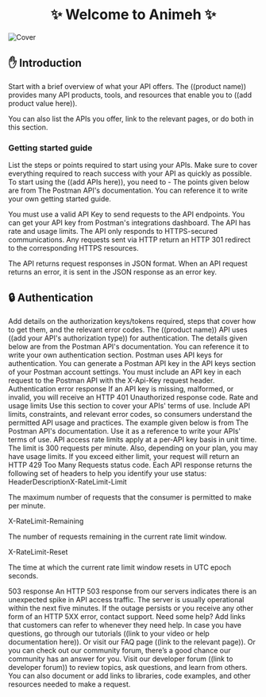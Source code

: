 <h1 align="center">✨ Welcome to Animeh ✨</h1>

![Cover](https://utfs.io/f/136c9cb5-d84a-4043-a0d0-15cfb4f35ecc-qmtq0.webp)

<h2>✋ Introduction</h2>
<p>
Start with a brief overview of what your API offers.
The ((product name)) provides many API products, tools, and resources that enable you to ((add product value here)).</p>
<p>
You can also list the APIs you offer, link to the relevant pages, or do both in this section.
</p>

<h3>
Getting started guide
</h3>
<p>List the steps or points required to start using your APIs. Make sure to cover everything required to reach success with your API as quickly as possible.
To start using the ((add APIs here)), you need to -
The points given below are from The Postman API's documentation. You can reference it to write your own getting started guide.</p>

<p>
You must use a valid API Key to send requests to the API endpoints. You can get your API key from Postman's integrations dashboard.
The API has rate and usage limits.
The API only responds to HTTPS-secured communications. Any requests sent via HTTP return an HTTP 301 redirect to the corresponding HTTPS resources.</p>

<p>
The API returns request responses in JSON format. When an API request returns an error, it is sent in the JSON response as an error key.</p>

<h2>🔒 Authentication</h2>
Add details on the authorization keys/tokens required, steps that cover how to get them, and the relevant error codes.
The ((product name)) API uses ((add your API's authorization type)) for authentication.
The details given below are from the Postman API's documentation. You can reference it to write your own authentication section.
Postman uses API keys for authentication. You can generate a Postman API key in the API keys section of your Postman account settings.
You must include an API key in each request to the Postman API with the X-Api-Key request header.
Authentication error response
If an API key is missing, malformed, or invalid, you will receive an HTTP 401 Unauthorized response code.
Rate and usage limits
Use this section to cover your APIs' terms of use. Include API limits, constraints, and relevant error codes, so consumers understand the permitted API usage and practices.
The example given below is from The Postman API's documentation. Use it as a reference to write your APIs' terms of use.
API access rate limits apply at a per-API key basis in unit time. The limit is 300 requests per minute. Also, depending on your plan, you may have usage limits. If you exceed either limit, your request will return an HTTP 429 Too Many Requests status code.
Each API response returns the following set of headers to help you identify your use status:
HeaderDescriptionX-RateLimit-Limit

The maximum number of requests that the consumer is permitted to make per minute.

X-RateLimit-Remaining

The number of requests remaining in the current rate limit window.

X-RateLimit-Reset

The time at which the current rate limit window resets in UTC epoch seconds.

503 response
An HTTP 503 response from our servers indicates there is an unexpected spike in API access traffic. The server is usually operational within the next five minutes. If the outage persists or you receive any other form of an HTTP 5XX error, contact support.
Need some help?
Add links that customers can refer to whenever they need help.
In case you have questions, go through our tutorials ((link to your video or help documentation here)). Or visit our FAQ page ((link to the relevant page)).
Or you can check out our community forum, there’s a good chance our community has an answer for you. Visit our developer forum ((link to developer forum)) to review topics, ask questions, and learn from others.
You can also document or add links to libraries, code examples, and other resources needed to make a request.

